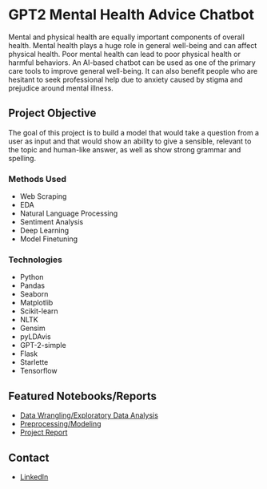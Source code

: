 # GPT2 Mental Health Advice Chatbot
Mental and physical health are equally important components of overall health. Mental health plays a huge role in general well-being and can affect physical health. Poor mental health can lead to poor physical health or harmful behaviors. An AI-based chatbot can be used as one of the primary care tools to improve general well-being. It can also benefit people who are hesitant to seek professional help due to anxiety caused by stigma and prejudice around mental illness.
## Project Objective
The goal of this project is to build a model that would take a question from a user as input and that would show an ability to give a sensible, relevant to the topic and human-like answer, as well as show strong grammar and spelling.
### Methods Used
* Web Scraping
* EDA
* Natural Language Processing
* Sentiment Analysis
* Deep Learning
* Model Finetuning
### Technologies
* Python
* Pandas
* Seaborn
* Matplotlib
* Scikit-learn
* NLTK
* Gensim
* pyLDAvis
* GPT-2-simple
* Flask
* Starlette
* Tensorflow
## Featured Notebooks/Reports
* [Data Wrangling/Exploratory Data Analysis](https://github.com/yuliyaselevich/GPT2_mental_health_advice_chatbot/blob/main/Notebooks/data_wrangling_eda.ipynb)
* [Preprocessing/Modeling](https://github.com/yuliyaselevich/GPT2_mental_health_advice_chatbot/blob/main/Notebooks/preprocessing_modeling.ipynb)
* [Project Report](https://github.com/yuliyaselevich/Capstone-3-GPT2-Mental-Health-Advice/blob/main/Documents/Capstone3_ProjectReport.pdf)
## Contact
* [LinkedIn](https://www.linkedin.com/in/yuliyaselevich/)
